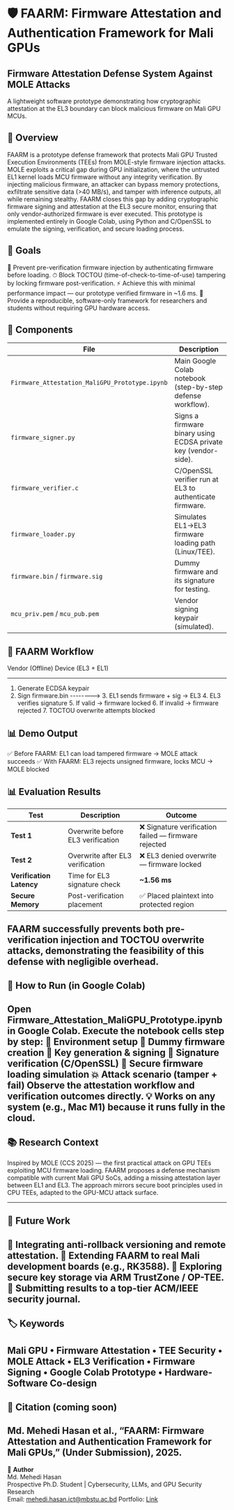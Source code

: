 # 🛡️ FAARM: Firmware Attestation and Authentication Framework for Mali GPUs
Firmware Attestation Defense System Against MOLE Attacks
--------------------------------------------------------
A lightweight software prototype demonstrating how cryptographic attestation at the EL3 boundary can block malicious firmware on Mali GPU MCUs.

## 📌 Overview
FAARM is a prototype defense framework that protects Mali GPU Trusted Execution Environments (TEEs) from MOLE-style firmware injection attacks.
MOLE exploits a critical gap during GPU initialization, where the untrusted EL1 kernel loads MCU firmware without any integrity verification. By injecting malicious firmware, an attacker can bypass memory protections, exfiltrate sensitive data (>40 MB/s), and tamper with inference outputs, all while remaining stealthy.
FAARM closes this gap by adding cryptographic firmware signing and attestation at the EL3 secure monitor, ensuring that only vendor-authorized firmware is ever executed.
This prototype is implemented entirely in Google Colab, using Python and C/OpenSSL to emulate the signing, verification, and secure loading process.

## 🎯 Goals
🔐 Prevent pre-verification firmware injection by authenticating firmware before loading.
⏱ Block TOCTOU (time-of-check-to-time-of-use) tampering by locking firmware post-verification.
⚡ Achieve this with minimal performance impact — our prototype verified firmware in ~1.6 ms.
🧠 Provide a reproducible, software-only framework for researchers and students without requiring GPU hardware access.

## 🧩 Components
| File                                           | Description                                                    |
| ---------------------------------------------- | -------------------------------------------------------------- |
| `Firmware_Attestation_MaliGPU_Prototype.ipynb` | Main Google Colab notebook (step-by-step defense workflow).    |
| `firmware_signer.py`                           | Signs a firmware binary using ECDSA private key (vendor-side). |
| `firmware_verifier.c`                          | C/OpenSSL verifier run at EL3 to authenticate firmware.        |
| `firmware_loader.py`                           | Simulates EL1→EL3 firmware loading path (Linux/TEE).           |
| `firmware.bin` / `firmware.sig`                | Dummy firmware and its signature for testing.                  |
| `mcu_priv.pem` / `mcu_pub.pem`                 | Vendor signing keypair (simulated).                            |


## 🔄 FAARM Workflow
Vendor (Offline)                Device (EL3 + EL1)
-----------------               -----------------------------
1. Generate ECDSA keypair
2. Sign firmware.bin  --------> 3. EL1 sends firmware + sig → EL3
                                4. EL3 verifies signature
                                5. If valid → firmware locked
                                6. If invalid → firmware rejected
                                7. TOCTOU overwrite attempts blocked


## 📊 Demo Output
✅ Before FAARM: EL1 can load tampered firmware → MOLE attack succeeds
✅ With FAARM: EL3 rejects unsigned firmware, locks MCU → MOLE blocked

## 📊 Evaluation Results
| Test                     | Description                       | Outcome                                             |
| ------------------------ | --------------------------------- | --------------------------------------------------- |
| **Test 1**               | Overwrite before EL3 verification | ❌ Signature verification failed — firmware rejected |
| **Test 2**               | Overwrite after EL3 verification  | ❌ EL3 denied overwrite — firmware locked            |
| **Verification Latency** | Time for EL3 signature check      | **~1.56 ms**                                        |
| **Secure Memory**        | Post-verification placement       | ✅ Placed plaintext into protected region            |

FAARM successfully prevents both pre-verification injection and TOCTOU overwrite attacks, demonstrating the feasibility of this defense with negligible overhead.
-----
## 🚀 How to Run (in Google Colab)
Open Firmware_Attestation_MaliGPU_Prototype.ipynb in Google Colab.
Execute the notebook cells step by step:
🔧 Environment setup
📝 Dummy firmware creation
🔑 Key generation & signing
🧠 Signature verification (C/OpenSSL)
🧰 Secure firmware loading simulation
💥 Attack scenario (tamper + fail)
Observe the attestation workflow and verification outcomes directly.
💡 Works on any system (e.g., Mac M1) because it runs fully in the cloud.
-----
## 📚 Research Context
Inspired by MOLE (CCS 2025) — the first practical attack on GPU TEEs exploiting MCU firmware loading.
FAARM proposes a defense mechanism compatible with current Mali GPU SoCs, adding a missing attestation layer between EL1 and EL3.
The approach mirrors secure boot principles used in CPU TEEs, adapted to the GPU-MCU attack surface.

---
## 🧭 Future Work
🔄 Integrating anti-rollback versioning and remote attestation.
🧠 Extending FAARM to real Mali development boards (e.g., RK3588).
📡 Exploring secure key storage via ARM TrustZone / OP-TEE.
📑 Submitting results to a top-tier ACM/IEEE security journal.
---
## 🏷️ Keywords
Mali GPU • Firmware Attestation • TEE Security • MOLE Attack • EL3 Verification • Firmware Signing • Google Colab Prototype • Hardware-Software Co-design
---
## 📝 Citation (coming soon)
Md. Mehedi Hasan et al.,
“FAARM: Firmware Attestation and Authentication Framework for Mali GPUs,”
(Under Submission), 2025.
---
👤 **Author**  
Md. Mehedi Hasan  
Prospective Ph.D. Student | Cybersecurity, LLMs, and GPU Security Research  
Email: [mehedi.hasan.ict@mbstu.ac.bd](mehedi.hasan.ict@mbstu.ac.bd)
Portfolio: [Link](https://md-mehedi-hasan-resume.vercel.app/)
